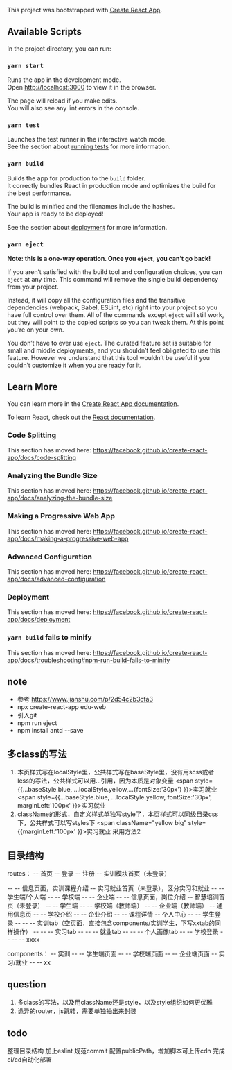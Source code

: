 This project was bootstrapped with [Create React App](https://github.com/facebook/create-react-app).

## Available Scripts

In the project directory, you can run:

### `yarn start`

Runs the app in the development mode.<br />
Open [http://localhost:3000](http://localhost:3000) to view it in the browser.

The page will reload if you make edits.<br />
You will also see any lint errors in the console.

### `yarn test`

Launches the test runner in the interactive watch mode.<br />
See the section about [running tests](https://facebook.github.io/create-react-app/docs/running-tests) for more information.

### `yarn build`

Builds the app for production to the `build` folder.<br />
It correctly bundles React in production mode and optimizes the build for the best performance.

The build is minified and the filenames include the hashes.<br />
Your app is ready to be deployed!

See the section about [deployment](https://facebook.github.io/create-react-app/docs/deployment) for more information.

### `yarn eject`

**Note: this is a one-way operation. Once you `eject`, you can’t go back!**

If you aren’t satisfied with the build tool and configuration choices, you can `eject` at any time. This command will remove the single build dependency from your project.

Instead, it will copy all the configuration files and the transitive dependencies (webpack, Babel, ESLint, etc) right into your project so you have full control over them. All of the commands except `eject` will still work, but they will point to the copied scripts so you can tweak them. At this point you’re on your own.

You don’t have to ever use `eject`. The curated feature set is suitable for small and middle deployments, and you shouldn’t feel obligated to use this feature. However we understand that this tool wouldn’t be useful if you couldn’t customize it when you are ready for it.

## Learn More

You can learn more in the [Create React App documentation](https://facebook.github.io/create-react-app/docs/getting-started).

To learn React, check out the [React documentation](https://reactjs.org/).

### Code Splitting

This section has moved here: https://facebook.github.io/create-react-app/docs/code-splitting

### Analyzing the Bundle Size

This section has moved here: https://facebook.github.io/create-react-app/docs/analyzing-the-bundle-size

### Making a Progressive Web App

This section has moved here: https://facebook.github.io/create-react-app/docs/making-a-progressive-web-app

### Advanced Configuration

This section has moved here: https://facebook.github.io/create-react-app/docs/advanced-configuration

### Deployment

This section has moved here: https://facebook.github.io/create-react-app/docs/deployment

### `yarn build` fails to minify

This section has moved here: https://facebook.github.io/create-react-app/docs/troubleshooting#npm-run-build-fails-to-minify

## note
- 参考 https://www.jianshu.com/p/2d54c2b3cfa3
- npx create-react-app edu-web
- 引入git
- npm run eject
- npm install antd --save

## 多class的写法
1. 本页样式写在localStyle里，公共样式写在baseStyle里，没有用scss或者less的写法，公共样式可以用...引用，因为本质是对象变量
<span style={{...baseStyle.blue, ...localStyle.yellow,...{fontSize:'30px'} }}>实习就业</span>
<span style={{...baseStyle.blue, ...localStyle.yellow, fontSize:'30px', marginLeft:'100px' }}>实习就业</span>
2. className的形式，自定义样式单独写style了，本页样式可以同级目录css下，公共样式可以写styles下
<span className="yellow big" style={{marginLeft:'100px' }}>实习就业</span>
采用方法2


## 目录结构
routes：
-- 首页
-- 登录
-- 注册
-- 实训模块首页（未登录）

-- -- 信息页面，实训课程介绍
-- 实习就业首页（未登录），区分实习和就业
-- -- 学生端/个人端
-- -- 学校端
-- -- 企业端
-- -- 信息页面，岗位介绍
-- 智慧培训首页（未登录）
-- -- 学生端
-- -- 学校端（教师端）
-- -- 企业端（教师端）
-- 通用信息页
-- -- 学校介绍
-- -- 企业介绍
-- -- 课程详情
-- 个人中心
-- -- 学生登录
-- -- -- 实训tab（空页面，直接包含components/实训学生，下写xxtab的同样操作）
-- -- -- 实习tab
-- -- -- 就业tab
-- -- -- 个人画像tab
-- -- 学校登录
-- -- -- xxxx

components：
-- 实训
-- -- 学生端页面
-- -- 学校端页面
-- -- 企业端页面
-- 实习/就业
-- -- xx




## question
1. 多class的写法，以及用className还是style，以及style组织如何更优雅
2. 诡异的router，js跳转，需要单独抽出来封装


## todo
整理目录结构
加上eslint
规范commit
配置publicPath，增加脚本可上传cdn
完成ci/cd自动化部署
